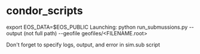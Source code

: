 # condor_scripts

export EOS_DATA=$EOS_PUBLIC
Launching: python run_submussions.py --output <NAME-OF-THE-OUTPUT-DIRECTORY> (not full path) --geofile geofiles/<FILENAME.root>
  
Don't forget to specify logs, output, and error in sim.sub script
